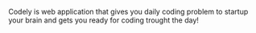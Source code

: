 Codely is web application that gives you daily coding problem to startup your brain and gets you ready for coding trought the day!